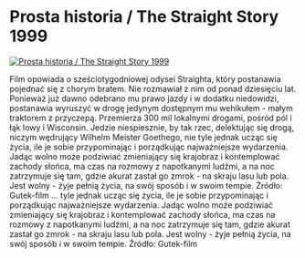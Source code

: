 Prosta historia / The Straight Story 1999 
=============
[![Prosta historia / The Straight Story 1999 ](http://vidos.pl/images/player.gif)](http://vidos.pl/prosta-historia-the-straight-story-1999)

 Film opowiada o sześciotygodniowej odysei Straighta, który postanawia pojednać się z chorym bratem. Nie rozmawiał z nim od ponad dziesięciu lat. Ponieważ już dawno odebrano mu prawo jazdy i w dodatku niedowidzi, postanawia wyruszyć w drogę jedynym dostępnym mu wehikułem - małym traktorem z przyczepą. Przemierza 300 mil lokalnymi drogami, pośród pól i łąk Iowy i Wisconsin. Jedzie niespiesznie, by tak rzec, delektując się drogą, niczym wędrujący Wilhelm Meister Goethego, nie tyle jednak ucząc się życia, ile je sobie przypominając i porządkując najważniejsze wydarzenia. Jadąc wolno może podziwiać zmieniający się krajobraz i kontemplować zachody słońca, ma czas na rozmowy z napotkanymi ludźmi, a na noc zatrzymuje się tam, gdzie akurat zastał go zmrok - na skraju lasu lub pola. Jest wolny - żyje pełnią życia, na swój sposób i w swoim tempie. Źródło: Gutek-film  ... tyle jednak ucząc się życia, ile je sobie przypominając i porządkując najważniejsze wydarzenia. Jadąc wolno może podziwiać zmieniający się krajobraz i kontemplować zachody słońca, ma czas na rozmowy z napotkanymi ludźmi, a na noc zatrzymuje się tam, gdzie akurat zastał go zmrok - na skraju lasu lub pola. Jest wolny - żyje pełnią życia, na swój sposób i w swoim tempie. Źródło: Gutek-film
